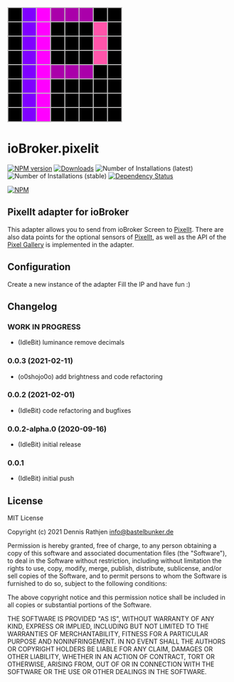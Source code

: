 ![Logo](admin/pixelit.png)
# ioBroker.pixelit

[![NPM version](http://img.shields.io/npm/v/iobroker.pixelit.svg)](https://www.npmjs.com/package/iobroker.pixelit)
[![Downloads](https://img.shields.io/npm/dm/iobroker.pixelit.svg)](https://www.npmjs.com/package/iobroker.pixelit)
![Number of Installations (latest)](http://iobroker.live/badges/pixelit-installed.svg)
![Number of Installations (stable)](http://iobroker.live/badges/pixelit-stable.svg)
[![Dependency Status](https://img.shields.io/david/o0shojo0o/iobroker.pixelit.svg)](https://david-dm.org/o0shojo0o/iobroker.pixelit)

[![NPM](https://nodei.co/npm/iobroker.pixelit.png?downloads=true)](https://nodei.co/npm/iobroker.pixelit/)

## PixelIt adapter for ioBroker
This adapter allows you to send from ioBroker Screen to [PixelIt](https://www.bastelbunker.de/pixel-it/).
There are also data points for the optional sensors of [PixelIt](https://www.bastelbunker.de/pixel-it/), as well as the API of the [Pixel Gallery](https://pixelit.bastelbunker.de/PixelGallery) is implemented in the adapter.

## Configuration
Create a new instance of the adapter
Fill the IP and have fun :) 

## Changelog
<!--
 https://github.com/AlCalzone/release-script#usage
    npm run release minor -- --all 0.9.8 -> 0.10.0
    npm run release patch -- --all 0.9.8 -> 0.9.9
    npm run release prerelease beta -- --all v0.2.1 -> v0.2.2-beta.0  
	Placeholder for the next version (at the beginning of the line):
	### __WORK IN PROGRESS__
-->
### __WORK IN PROGRESS__
* (IdleBit) luminance remove decimals 

### 0.0.3 (2021-02-11)
* (o0shojo0o) add brightness and code refactoring

### 0.0.2 (2021-02-01)
* (IdleBit) code refactoring and bugfixes 

### 0.0.2-alpha.0 (2020-09-16)
* (IdleBit) initial release

### 0.0.1
* (IdleBit) initial push

## License
MIT License

Copyright (c) 2021 Dennis Rathjen <info@bastelbunker.de>

Permission is hereby granted, free of charge, to any person obtaining a copy
of this software and associated documentation files (the "Software"), to deal
in the Software without restriction, including without limitation the rights
to use, copy, modify, merge, publish, distribute, sublicense, and/or sell
copies of the Software, and to permit persons to whom the Software is
furnished to do so, subject to the following conditions:

The above copyright notice and this permission notice shall be included in all
copies or substantial portions of the Software.

THE SOFTWARE IS PROVIDED "AS IS", WITHOUT WARRANTY OF ANY KIND, EXPRESS OR
IMPLIED, INCLUDING BUT NOT LIMITED TO THE WARRANTIES OF MERCHANTABILITY,
FITNESS FOR A PARTICULAR PURPOSE AND NONINFRINGEMENT. IN NO EVENT SHALL THE
AUTHORS OR COPYRIGHT HOLDERS BE LIABLE FOR ANY CLAIM, DAMAGES OR OTHER
LIABILITY, WHETHER IN AN ACTION OF CONTRACT, TORT OR OTHERWISE, ARISING FROM,
OUT OF OR IN CONNECTION WITH THE SOFTWARE OR THE USE OR OTHER DEALINGS IN THE
SOFTWARE.
